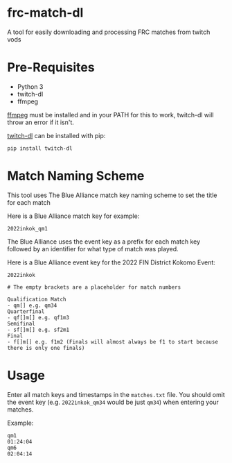 # frc-match-dl
A tool for easily downloading and processing FRC matches from twitch vods

# Pre-Requisites
- Python 3
- twitch-dl
- ffmpeg

[ffmpeg](https://www.ffmpeg.org/download.html) must be installed and in your PATH for this to work, twitch-dl will throw an error if it isn't.

[twitch-dl](https://github.com/ihabunek/twitch-dl) can be installed with pip:
```
pip install twitch-dl
```

# Match Naming Scheme
This tool uses The Blue Alliance match key naming scheme to set the title for each match

Here is a Blue Alliance match key for example:
```
2022inkok_qm1
```
The Blue Alliance uses the event key as a prefix for each match key followed by an identifier for what
type of match was played.

Here is a Blue Alliance event key for the 2022 FIN District Kokomo Event:
```
2022inkok
```

```
# The empty brackets are a placeholder for match numbers

Qualification Match
- qm[] e.g. qm34
Quarterfinal
- qf[]m[] e.g. qf1m3
Semifinal
- sf[]m[] e.g. sf2m1
Final
- f[]m[] e.g. f1m2 (Finals will almost always be f1 to start because there is only one finals)
```

# Usage
Enter all match keys and timestamps in the ```matches.txt``` file. You should omit the event key (e.g. ```2022inkok_qm34``` would be just ```qm34```) when entering your matches.

Example:
```
qm1
01:24:04
qm6
02:04:14
```

